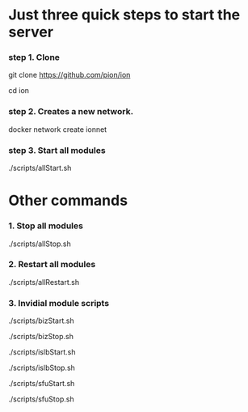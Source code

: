 # Just three quick steps to start the server

### step 1. Clone

git clone https://github.com/pion/ion

cd ion

### step 2. Creates a new network. 
docker network create ionnet

### step 3. Start all modules
./scripts/allStart.sh



# Other commands

### 1. Stop all modules
./scripts/allStop.sh
### 2. Restart all modules
./scripts/allRestart.sh
### 3. Invidial module scripts
./scripts/bizStart.sh

./scripts/bizStop.sh

./scripts/islbStart.sh

./scripts/islbStop.sh

./scripts/sfuStart.sh

./scripts/sfuStop.sh
